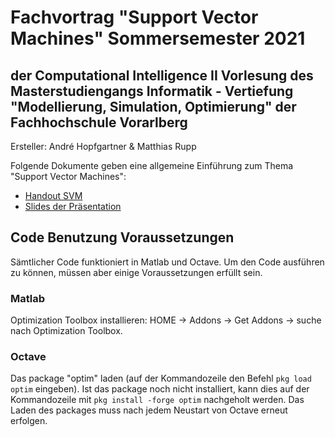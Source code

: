 # Fachvortrag "Support Vector Machines" Sommersemester 2021
## der Computational Intelligence II Vorlesung des Masterstudiengangs Informatik - Vertiefung "Modellierung, Simulation, Optimierung" der Fachhochschule Vorarlberg

Ersteller: André Hopfgartner & Matthias Rupp

Folgende Dokumente geben eine allgemeine Einführung zum Thema "Support Vector Machines":
- [Handout SVM](handout/svm_handout.pdf)
- [Slides der Präsentation](presentation/svm_presentation.pdf)

## Code Benutzung Voraussetzungen
Sämtlicher Code funktioniert in Matlab und Octave.
Um den Code ausführen zu können, müssen aber einige Voraussetzungen erfüllt sein.
### Matlab
Optimization Toolbox installieren: HOME -> Addons -> Get Addons -> suche nach Optimization Toolbox.
### Octave
Das package "optim" laden (auf der Kommandozeile den Befehl `pkg load optim` eingeben).
Ist das package noch nicht installiert, kann dies auf der Kommandozeile mit `pkg install -forge optim` nachgeholt werden.
Das Laden des packages muss nach jedem Neustart von Octave erneut erfolgen.
